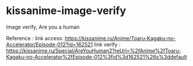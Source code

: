 # kissanime-image-verify
Image verify, Are you a human

Reference : 
link access: https://kissanime.ru/Anime/Toaru-Kagaku-no-Accelerator/Episode-012?id=162521
link verify : https://kissanime.ru/Special/AreYouHuman2?reUrl=%2fAnime%2fToaru-Kagaku-no-Accelerator%2fEpisode-012%3fid%3d162521%26s%3ddefault
